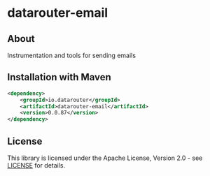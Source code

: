 # datarouter-email
## About
Instrumentation and tools for sending emails

## Installation with Maven

```xml
<dependency>
	<groupId>io.datarouter</groupId>
	<artifactId>datarouter-email</artifactId>
	<version>0.0.87</version>
</dependency>
```

## License

This library is licensed under the Apache License, Version 2.0 - see [LICENSE](../LICENSE) for details.
